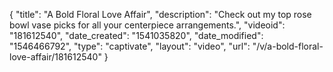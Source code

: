 {
    "title": "A Bold Floral Love Affair",
    "description": "Check out my top rose bowl vase picks for all your centerpiece arrangements.",
    "videoid": "181612540",
    "date_created": "1541035820",
    "date_modified": "1546466792",
    "type": "captivate",
    "layout": "video",
    "url": "\/v\/a-bold-floral-love-affair\/181612540"
}